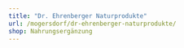 ```yaml
---
title: "Dr. Ehrenberger Naturprodukte"
url: /mogersdorf/dr-ehrenberger-naturprodukte/
shop: Nahrungsergänzung
---
```


